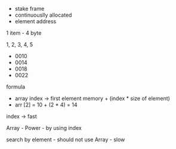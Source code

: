 - stake frame
- continuouslly allocated
- element address

1 item - 4 byte

1, 2, 3, 4, 5

- 0010
- 0014
- 0018
- 0022

formula

- array index -> first element memory + (index \* size of element)
- arr [2] = 10 + (2 \* 4) = 14

index -> fast

Array - Power - by using index

search by element - should not use Array - slow
